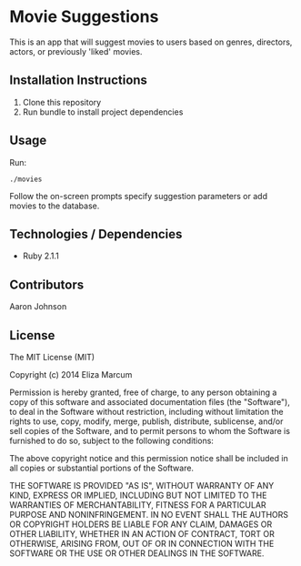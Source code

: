 # Movie Suggestions

This is an app that will suggest movies to users based on genres, directors, actors, or previously 'liked' movies.

## Installation Instructions

  1. Clone this repository
  2. Run bundle to install project dependencies

## Usage

Run:

    ./movies

Follow the on-screen prompts specify suggestion parameters or add movies to the database.

## Technologies / Dependencies

  * Ruby 2.1.1

## Contributors

Aaron Johnson

## License

The MIT License (MIT)

Copyright (c) 2014 Eliza Marcum

Permission is hereby granted, free of charge, to any person obtaining a copy
of this software and associated documentation files (the "Software"), to deal
in the Software without restriction, including without limitation the rights
to use, copy, modify, merge, publish, distribute, sublicense, and/or sell
copies of the Software, and to permit persons to whom the Software is
furnished to do so, subject to the following conditions:

The above copyright notice and this permission notice shall be included in
all copies or substantial portions of the Software.

THE SOFTWARE IS PROVIDED "AS IS", WITHOUT WARRANTY OF ANY KIND, EXPRESS OR
IMPLIED, INCLUDING BUT NOT LIMITED TO THE WARRANTIES OF MERCHANTABILITY,
FITNESS FOR A PARTICULAR PURPOSE AND NONINFRINGEMENT. IN NO EVENT SHALL THE
AUTHORS OR COPYRIGHT HOLDERS BE LIABLE FOR ANY CLAIM, DAMAGES OR OTHER
LIABILITY, WHETHER IN AN ACTION OF CONTRACT, TORT OR OTHERWISE, ARISING FROM,
OUT OF OR IN CONNECTION WITH THE SOFTWARE OR THE USE OR OTHER DEALINGS IN
THE SOFTWARE.

